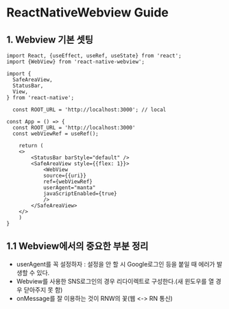 # ReactNativeWebview Guide

## 1. Webview 기본 셋팅

```
import React, {useEffect, useRef, useState} from 'react';
import {WebView} from 'react-native-webview';

import {
  SafeAreaView,
  StatusBar,
  View,
} from 'react-native';

  const ROOT_URL = 'http://localhost:3000'; // local

const App = () => {
  const ROOT_URL = 'http://localhost:3000'
  const webViewRef = useRef();

    return (
    <>
        <StatusBar barStyle="default" />
        <SafeAreaView style={{flex: 1}}>
            <WebView
            source={{uri}}
            ref={webViewRef}
            userAgent="manta"
            javaScriptEnabled={true}
            />
        </SafeAreaView>
    </>
    )
}
```

## 1.1 Webview에서의 중요한 부분 정리

- userAgent를 꼭 설정하자 : 설정을 안 할 시 Google로그인 등을 붙일 때 에러가 발생할 수 있다.
- Webview를 사용한 SNS로그인의 경우 리다이렉트로 구성한다.(새 윈도우를 열 경우 닫아주지 못 함)
- onMessage를 잘 이용하는 것이 RNW의 꽃(웹 <-> RN 통신)
